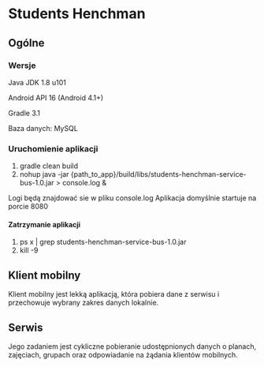 Students Henchman
=================
## Ogólne
### Wersje
Java JDK 1.8 u101

Android API 16 (Android 4.1+)

Gradle 3.1

Baza danych: MySQL

### Uruchomienie aplikacji
1. gradle clean build
2. nohup java -jar {path_to_app}/build/libs/students-henchman-service-bus-1.0.jar > console.log &

Logi będą znajdować sie w pliku console.log
Aplikacja domyślnie startuje na porcie 8080

#### Zatrzymanie aplikacji
1. ps x | grep students-henchman-service-bus-1.0.jar
2. kill -9 <processId>

## Klient mobilny

Klient mobilny jest lekką aplikacją, która pobiera dane z serwisu i przechowuje wybrany zakres danych lokalnie.

## Serwis

Jego zadaniem jest cykliczne pobieranie udostępnionych danych o planach, zajęciach, grupach oraz odpowiadanie na żądania klientów mobilnych.
